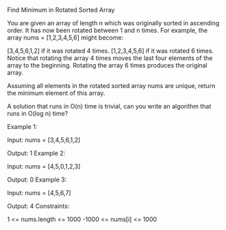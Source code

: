 Find Minimum in Rotated Sorted Array


You are given an array of length n which was originally sorted in ascending order. It has now been rotated between 1 and n times. For example, the array nums = [1,2,3,4,5,6] might become:

[3,4,5,6,1,2] if it was rotated 4 times.
[1,2,3,4,5,6] if it was rotated 6 times.
Notice that rotating the array 4 times moves the last four elements of the array to the beginning. Rotating the array 6 times produces the original array.

Assuming all elements in the rotated sorted array nums are unique, return the minimum element of this array.

A solution that runs in O(n) time is trivial, can you write an algorithm that runs in O(log n) time?

Example 1:

Input: nums = [3,4,5,6,1,2]

Output: 1
Example 2:


Input: nums = [4,5,0,1,2,3]

Output: 0
Example 3:


Input: nums = [4,5,6,7]

Output: 4
Constraints:

1 <= nums.length <= 1000
-1000 <= nums[i] <= 1000
